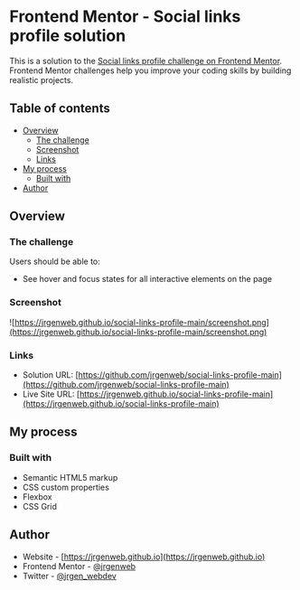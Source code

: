 # Frontend Mentor - Social links profile solution

This is a solution to the [Social links profile challenge on Frontend Mentor](https://www.frontendmentor.io/challenges/social-links-profile-UG32l9m6dQ). Frontend Mentor challenges help you improve your coding skills by building realistic projects. 

## Table of contents

- [Overview](#overview)
  - [The challenge](#the-challenge)
  - [Screenshot](#screenshot)
  - [Links](#links)
- [My process](#my-process)
  - [Built with](#built-with)  
- [Author](#author)



## Overview

### The challenge

Users should be able to:

- See hover and focus states for all interactive elements on the page

### Screenshot

![https://jrgenweb.github.io/social-links-profile-main/screenshot.png](https://jrgenweb.github.io/social-links-profile-main/screenshot.png)

### Links

- Solution URL: [https://github.com/jrgenweb/social-links-profile-main](https://github.com/jrgenweb/social-links-profile-main)
- Live Site URL: [https://jrgenweb.github.io/social-links-profile-main](https://jrgenweb.github.io/social-links-profile-main)

## My process

### Built with

- Semantic HTML5 markup
- CSS custom properties
- Flexbox
- CSS Grid

## Author

- Website - [https://jrgenweb.github.io](https://jrgenweb.github.io)
- Frontend Mentor - [@jrgenweb](https://www.frontendmentor.io/profile/jrgenweb)
- Twitter - [@jrgen_webdev](https://www.twitter.com/jrgen_webdev)
